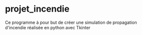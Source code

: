 # projet_incendie

Ce programme à pour but de créer une simulation de propagation d'incendie réalisée en python avec Tkinter
